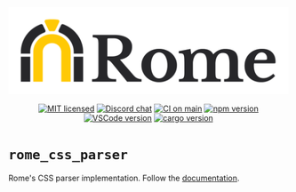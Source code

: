 <p align="center">
	<picture>
		<source media="(prefers-color-scheme: dark)" srcset="https://raw.githubusercontent.com/rome/brand/main/PNG/logo_white_yellow_transparent.png" width="700">
		<img alt="Rome's logo depicting an ancient Roman arch with the word Rome to its side" src="https://raw.githubusercontent.com/rome/brand/main/PNG/logo_transparent.png" width="700">
	</picture>
</p>

<div align="center">

[![MIT licensed][mit-badge]][mit-url]
[![Discord chat][discord-badge]][discord-url]
[![CI on main][ci-badge]][ci-url]
[![npm version][npm-badge]][npm-url]
[![VSCode version][vscode-badge]][vscode-url]
[![cargo version][cargo-badge]][cargo-url]


[mit-badge]: https://img.shields.io/badge/license-MIT-blue.svg?color=brightgreen
[mit-url]: LICENSE
[discord-badge]: https://img.shields.io/discord/678763474494423051?logo=discord&label=discord&color=brightgreen
[discord-url]: https://discord.gg/rome
[ci-badge]: https://github.com/rome/tools/actions/workflows/main.yml/badge.svg
[ci-url]: https://github.com/rome/tools/actions/workflows/main.yml
[npm-badge]: https://img.shields.io/npm/v/rome/latest?color=brightgreen
[npm-url]: https://www.npmjs.com/package/rome/v/latest
[vscode-badge]: https://img.shields.io/visual-studio-marketplace/v/rome.rome?color=brightgreen&label=vscode
[vscode-url]: https://marketplace.visualstudio.com/items?itemName=rome.rome
[cargo-badge]: https://img.shields.io/crates/v/rome_css_parser?&color=brightgreen
[cargo-url]: https://crates.io/crates/rome_css_parser

</div>

# `rome_css_parser`

Rome's CSS parser implementation. Follow the [documentation](https://docs.rs/rome_css_parser/latest).

